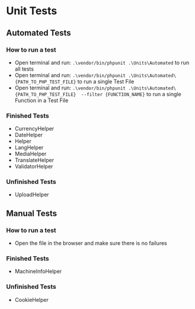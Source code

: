 # Unit Tests

## Automated Tests

### How to run a test

- Open terminal and run: `.\vendor/bin/phpunit .\Units\Automated` to run all tests
- Open terminal and run: `.\vendor/bin/phpunit .\Units\Automated\{PATH_TO_PHP_TEST_FILE}` to run a single Test File
- Open terminal and run: `.\vendor/bin/phpunit .\Units\Automated\{PATH_TO_PHP_TEST_FILE}  --filter {FUNCTION_NAME}` to run a single Function in a Test File

### Finished Tests

- CurrencyHelper
- DateHelper
- Helper
- LangHelper
- MediaHelper
- TranslateHelper
- ValidatorHelper

### Unfinished Tests

- UploadHelper

## Manual Tests

### How to run a test

- Open the file in the browser and make sure there is no failures

### Finished Tests

- MachineInfoHelper

### Unfinished Tests

- CookieHelper
